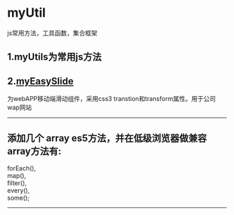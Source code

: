# myUtil
js常用方法，工具函数，集合框架  

1.myUtils为常用js方法
--------
2.[myEasySlide](https://github.com/huanglp47/myUtil/tree/master/myEasySlide)  
-------
为webAPP移动端滑动组件，采用css3 transtion和transform属性。用于公司wap网站  


-------
## 添加几个 array es5方法，并在低级浏览器做兼容 array方法有:  
forEach(),  
map(),   
filter(),  
every(),  
some();  

-------


